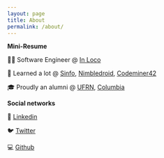 ```yaml
---
layout: page
title: About
permalink: /about/
---
```


**Mini-Resume**

👨‍💻 Software Engineer @ [In Loco](https://www.linkedin.com/company/inlocoglobal/)

👶 Learned a lot @ [Sinfo](https://www.linkedin.com/company/sinfoufrn/), [Nimbledroid](https://www.linkedin.com/company/nimbledroid/), [Codeminer42](https://www.linkedin.com/company/codeminer42/)

🎓 Proudly an alumni @ [UFRN](http://www.ufrn.br/), [Columbia](https://www.columbia.edu/)

**Social networks**

👔 [Linkedin](https://www.linkedin.com/in/rhnascimento/)

🐦 [Twitter](https://twitter.com/maisumafada)

💻 [Github](https://github.com/rhnasc)